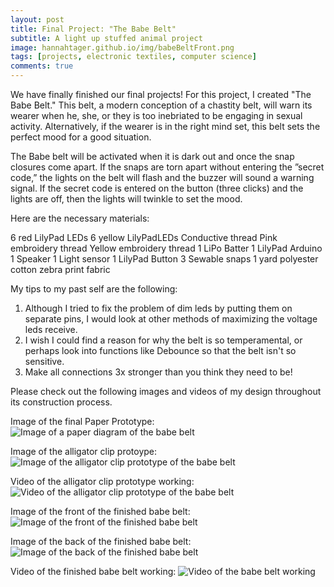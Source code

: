 ```yaml
---
layout: post
title: Final Project: "The Babe Belt"
subtitle: A light up stuffed animal project
image: hannahtager.github.io/img/babeBeltFront.png
tags: [projects, electronic textiles, computer science]
comments: true
---
```




We have finally finished our final projects! For this project, I created "The Babe Belt."
This belt, a modern conception of a chastity belt, will warn its wearer when he, she, or they is too inebriated to be engaging in sexual activity. Alternatively, if the wearer is in the right mind set, this belt sets the perfect mood for a good situation.

The Babe belt will be activated when it is dark out and once the snap closures come apart. If the snaps are torn apart without entering the ”secret code,” the lights on the belt will flash and the buzzer will sound a warning signal. If the secret code is entered on the button (three clicks) and the lights are off, then the lights will twinkle to set the mood.

Here are the necessary materials:

6 red LilyPad LEDs
6 yellow LilyPadLEDs
Conductive thread
Pink embroidery thread
Yellow embroidery thread
1 LiPo Batter
1 LilyPad Arduino
1 Speaker
1 Light sensor
1 LilyPad Button
3 Sewable snaps
1 yard polyester cotton zebra print fabric

My tips to my past self are the following:

1. Although I tried to fix the problem of dim leds by putting them on separate pins, I would look at other methods of maximizing the voltage leds receive. 
2. I wish I could find a reason for why the belt is so temperamental, or perhaps look into functions like Debounce so that the belt isn't so sensitive.
3. Make all connections 3x stronger than you think they need to be!

Please check out the following images and videos of my design throughout its construction process.

Image of the final Paper Prototype:
![Image of a paper diagram of the babe belt](https://hannahtager.github.io/img/babeBeltPaper.png)

Image of the alligator clip protoype:
![Image of the alligator clip prototype of the babe belt](https://hannahtager.github.io/img/babeBeltAlligator.png)

Video of the alligator clip prototype working:
![Video of the alligator clip prototype of the babe belt](https://www.youtube.com/watch?v=t8QBjq4gkdM&feature=youtu.be)

Image of the front of the finished babe belt:
![Image of the front of the finished babe belt](https://hannahtager.github.io/img/babeBeltFront.png)

Image of the back of the finished babe belt:
![Image of the back of the finished babe belt](https://hannahtager.github.io/img/babeBeltBack.png)

Video of the finished babe belt working:
![Video of the babe belt working](https://www.youtube.com/watch?v=4IlPs0kCsWo)
